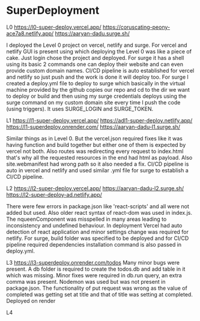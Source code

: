 # SuperDeployment
L0
https://l0-super-deploy.vercel.app/
https://coruscating-peony-ace7a8.netlify.app/
https://aaryan-dadu.surge.sh/

I deployed the Level 0 project on vercel, netlify and surge.
For vercel and netlify GUI is present using which deploying the Level 0 was like a piece of cake. Just login chose the project and deployed.
For surge it has a shell using its basic 2 commands one can deploy their website and can even provide custom domain names.
CI/CD pipeline is auto established for vercel and netlify so just push and the work is done it will deploy too.
For surge I created a deploy.yml file to deploy to surge which basically in the virtual machine provided by the github copies our repo and cd to the dir we want to deploy or build and then using my surge credentials deploys using the surge command on my custom domain site every time I push the code (using triggers). It uses SURGE_LOGIN and SURGE_TOKEN.



L1
https://l1-super-deploy.vercel.app/
https://adl1-super-deploy.netlify.app/
https://l1-superdeploy.onrender.com/
https://aaryan-dadu-l1.surge.sh/

Similar things as in Level 0. But the vercel.json required fixes like it was having function and build together but either one of them is expected by vercel not both. Also routes was redirecting every request to index.html that's why all the requested resources in the end had html as payload. Also site.webmanifest had wrong path so it also needed a fix.
CI/CD pipeline is auto in vercel and netlify and used similar .yml file for surge to establish a CI/CD pipeline.


L2
https://l2-super-deploy.vercel.app/
https://aaryan-dadu-l2.surge.sh/
https://l2-super-deploy-ad.netlify.app/

There were few errors in package.json like 'react-scripts' and all were not added but used. Also older react syntax of react-dom was used in index.js. The nqueenComponent was misspelled in many areas leading to inconsistency and undefined behaviour.
In deployment Vercel had auto detection of react application and minor settings change was required for netlify. For surge, build folder was specified to be deployed and for CI/CD pipeline required dependencies installation command is also passed in deploy.yml.


L3
https://l3-superdeploy.onrender.com/todos
Many minor bugs were present. A db folder is required to create the todos.db and add table in it which was missing. Minor fixes were required in db.run query, an extra comma was present. Nodemon was used but was not present in package.json. The functionality of put request was wrong as the value of completed was getting set at title and that of title was setting at completed.
Deployed on render


L4
